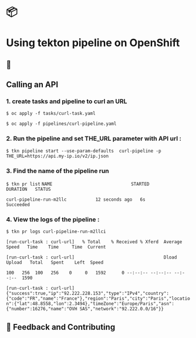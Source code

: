 # 📦 
# Using tekton pipeline on OpenShift

## 🚀 
## Calling an API

### 1. create tasks and pipeline to curl an URL

`$ oc apply -f tasks/curl-task.yaml`

`$ oc apply -f pipelines/curl-pipeline.yaml`

### 2. Run the pipeline and set THE_URL parameter with API url :

`$ tkn pipeline start --use-param-defaults  curl-pipeline -p THE_URL=https://api.my-ip.io/v2/ip.json`

### 3. Find the name of the pipeline run

`$ tkn pr list`
`NAME                              STARTED          DURATION   STATUS`

`curl-pipeline-run-m2llc           12 seconds ago   6s         Succeeded`

### 4. View the logs of the pipeline :

`$ tkn pr logs curl-pipeline-run-m2llci`

`[run-curl-task : curl-url]   % Total    % Received % Xferd  Average Speed   Time    Time     Time  Current`

`[run-curl-task : curl-url]                                  Dload  Upload   Total   Spent    Left  Speed`

`100   256  100   256    0     0   1592      0 --:--:-- --:--:-- --:--:--  1590`

`[run-curl-task : curl-url] {"success":true,"ip":"92.222.228.153","type":"IPv4","country":{"code":"FR","name":"France"},"region":"Paris","city":"Paris","location":{"lat":48.8558,"lon":2.3494},"timeZone":"Europe/Paris","asn":{"number":16276,"name":"OVH SAS","network":"92.222.0.0/16"}}`


## 💭 Feedback and Contributing









